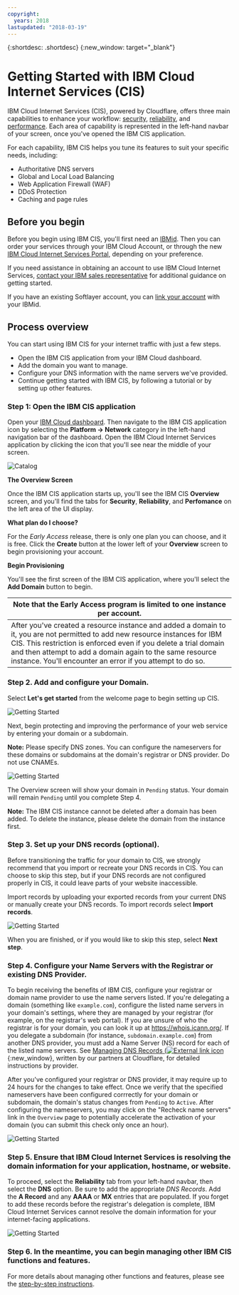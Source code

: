 ```yaml
---
copyright:
  years: 2018
lastupdated: "2018-03-19"
---
```


{:shortdesc: .shortdesc}
{:new_window: target="_blank"}

# Getting Started with IBM Cloud Internet Services (CIS)

IBM Cloud Internet Services (CIS), powered by Cloudflare, offers three main capabilities to enhance your workflow: [security](/docs/infrastructure/cis/managing-for-security.html), [reliability](/docs/infrastructure/cis/managing-for-reliability.html), and [performance](/docs/infrastructure/cis/managing-for-performance.html). Each area of capability is represented in the left-hand navbar of your screen, once you've opened the IBM CIS application.

For each capability, IBM CIS helps you tune its features to suit your specific needs, including:

 * Authoritative DNS servers
 * Global and Local Load Balancing
 * Web Application Firewall (WAF)
 * DDoS Protection
 * Caching and page rules



## Before you begin
Before you begin using IBM CIS, you'll first need an [IBMid](https://www.ibm.com/account/us-en/signup/register.html). Then you can order your services through your IBM Cloud Account, or through the new [IBM Cloud Internet Services Portal](https://console.bluemix.net/catalog/services/internet-services), depending on your preference.

If you need assistance in obtaining an account to use IBM Cloud Internet Services, [contact your IBM sales representative](https://www.ibm.com/cloud-computing/bluemix/contact-us) for additional guidance on getting started.

If you have an existing Softlayer account, you can [link your account](https://console.bluemix.net/docs/account/softlayerlink.html#unifyingaccounts) with your IBMid. 

## Process overview

You can start using IBM CIS for your internet traffic with just a few steps.

 * Open the IBM CIS application from your IBM Cloud dashboard.
 * Add the domain you want to manage.
 * Configure your DNS information with the name servers we've provided.
 * Continue getting started with IBM CIS, by following a tutorial or by setting up other features.

### Step 1: Open the IBM CIS application

Open your [IBM Cloud dashboard](https://console.bluemix.net/catalog/). Then navigate to the IBM CIS application icon by selecting the **Platform -> Network** category in the left-hand navigation bar of the dashboard. Open the IBM Cloud Internet Services application by clicking the icon that you'll see near the middle of your screen. 

![Catalog](images/catalog-cis-tile.png)

**The Overview Screen**

Once the IBM CIS application starts up, you'll see the IBM CIS **Overview** screen, and you'll find the tabs for **Security**, **Reliability**, and **Perfomance** on the left area of the UI display.

**What plan do I choose?**

For the _Early Access_ release, there is only one plan you can choose, and it is free. Click the **Create** button at the lower left of your **Overview** screen to begin provisioning your account.

**Begin Provisioning**

You'll see the first screen of the IBM CIS application, where you'll select the **Add Domain** button to begin.

|**Note that the Early Access program is limited to one instance per account.** |
|-------------------------------------------------------------------|
| After you've created a resource instance and added a domain to it, you are not permitted to add new resource instances for IBM CIS. This restriction is enforced even if you delete a trial domain and then attempt to add a domain again to the same resource instance. You'll encounter an error if you attempt to do so.|

### Step 2. Add and configure your Domain.
Select **Let's get started** from the welcome page to begin setting up CIS.

![Getting Started](images/overview-setup-step1.png)

Next, begin protecting and improving the performance of your web service by entering your domain or a subdomain.

**Note:** Please specify DNS zones. You can configure the nameservers for these domains or subdomains at the domain's registrar or DNS provider. Do not use CNAMEs.

![Getting Started](images/overview-setup-step2.png)

The Overview screen will show your domain in `Pending` status. Your domain will remain `Pending` until you complete Step 4.

**Note:** The IBM CIS instance cannot be deleted after a domain has been added. To delete the instance, please delete the domain from the instance first.

### Step 3. Set up your DNS records (optional).
Before transitioning the traffic for your domain to CIS, we strongly recommend that you import or recreate your DNS records in CIS. You can choose to skip this step, but if your DNS records are not configured properly in CIS, it could leave parts of your website inaccessible.

Import records by uploading your exported records from your current DNS or manually create your DNS records. To import records select **Import records**.

![Getting Started](images/overview-setup-step3.png)

When you are finished, or if you would like to skip this step, select **Next step**.

### Step 4. Configure your Name Servers with the Registrar or existing DNS Provider.

To begin receiving the benefits of IBM CIS, configure your registrar or domain name provider to use the name servers listed. If you're delegating a domain (something like `example.com`), configure the listed name servers in your domain's settings, where they are managed by your registrar (for example, on the registrar's web portal). If you are unsure of who the registrar is for your domain, you can look it up at https://whois.icann.org/. If you delegate a subdomain (for instance, `subdomain.example.com`) from another DNS provider, you must add a Name Server (NS) record for each of the listed name servers. See [Managing DNS Records (![External link icon](../../icons/launch-glyph.svg "External link icon")](https://support.cloudflare.com/hc/en-us/sections/200038106-Managing-DNS-Records){:new_window}, written by our partners at Cloudflare, for detailed instructions by provider.

After you've configured your registrar or DNS provider, it may require up to 24 hours for the changes to take effect. Once we verify that the specified nameservers have been configured corrrectly for your domain or subdomain, the domain's status changes from `Pending` to `Active`. After configuring the nameservers, you may click on the "Recheck name servers" link in the `Overview` page to potentially accelerate the activation of your domain (you can submit this check only once an hour).

![Getting Started](images/overview-setup-step4.png)

### Step 5. Ensure that IBM Cloud Internet Services is resolving the domain information for your application, hostname, or website.

To proceed, select the **Reliability** tab from your left-hand navbar, then select the **DNS** option. Be sure to add the appropriate _DNS Records_. Add the **A Record** and any **AAAA** or **MX** entries that are populated. If you forget to add these records before the registrar's delegation is complete, IBM Cloud Internet Services cannot resolve the domain information for your internet-facing applications.

![Getting Started](images/dns-records.png)

### Step 6. In the meantime, you can begin managing other IBM CIS functions and features.

For more details about managing other functions and features, please see the [step-by-step instructions](/docs/infrastructure/cis/how-to.html).
